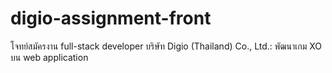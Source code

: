 # digio-assignment-front
โจทย์สมัครงาน full-stack developer บริษัท Digio (Thailand) Co., Ltd.: พัฒนาเกม XO บน web application
